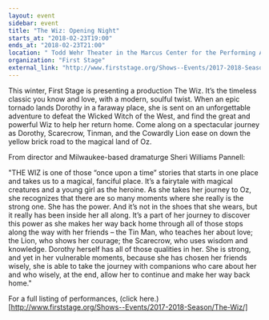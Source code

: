 ```yaml
---
layout: event
sidebar: event
title: "The Wiz: Opening Night"
starts_at: "2018-02-23T19:00"
ends_at: "2018-02-23T21:00"
location: " Todd Wehr Theater in the Marcus Center for the Performing Arts (123 E State St)"
organization: "First Stage"
external_link: "http://www.firststage.org/Shows--Events/2017-2018-Season/The-Wiz/"
---
```


This winter, First Stage is presenting a production The Wiz. It’s the timeless classic you know and love, with a modern, soulful twist. When an epic tornado lands Dorothy in a faraway place, she is sent on an unforgettable adventure to defeat the Wicked Witch of the West, and find the great and powerful Wiz to help her return home. Come along on a spectacular journey as Dorothy, Scarecrow, Tinman, and the Cowardly Lion ease on down the yellow brick road to the magical land of Oz.

From director and Milwaukee-based dramaturge Sheri Williams Pannell:

"THE WIZ is one of those “once upon a time” stories that starts in one place and takes us to a magical, fanciful place. It’s a fairytale with magical creatures and a young girl as the heroine. As she takes her journey to Oz, she recognizes that there are so many moments where she really is the strong one. She has the power. And it’s not in the shoes that she wears, but it really has been inside her all along. It’s a part of her journey to discover this power as she makes her way back home through all of those stops along the way with her friends – the Tin Man, who teaches her about love; the Lion, who shows her courage; the Scarecrow, who uses wisdom and knowledge. Dorothy herself has all of those qualities in her. She is strong, and yet in her vulnerable moments, because she has chosen her friends wisely, she is able to take the journey with companions who care about her and who wisely, at the end, allow her to continue and make her way back home."

For a full listing of performances, (click here.)[http://www.firststage.org/Shows--Events/2017-2018-Season/The-Wiz/]
